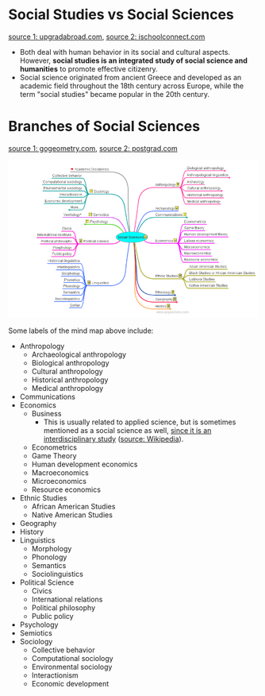 
# Social Studies vs Social Sciences

[source 1: upgradabroad.com](https://www.upgradabroad.com/articles/difference-between-social-science-and-social-studies/), [source 2: ischoolconnect.com](https://ischoolconnect.com/blog/difference-between-social-science-and-social-studies/)

* Both deal with human behavior in its social and cultural aspects. However, **social studies is an integrated study of social science and humanities** to promote effective citizenry.
* Social science originated from ancient Greece and developed as an academic field throughout the 18th century across Europe, while the term "social studies" became popular in the 20th century.

# Branches of Social Sciences

[source 1: gogeometry.com](https://gogeometry.com/mindmap/academic_disciplines_social.html), [source 2: postgrad.com](https://www.postgrad.com/subjects/social_sciences/overview/)

![](Media-Temp/Pasted%20image%2020231201063618.png)

Some labels of the mind map above include:
- Anthropology
	- Archaeological anthropology
	- Biological anthropology
	- Cultural anthropology
	- Historical anthropology
	- Medical anthropology
- Communications
- Economics
	- Business
		- This is usually related to applied science, but is sometimes mentioned as a social science as well, [since it is an interdisciplinary study](https://en.wikipedia.org/wiki/Business_studies#:~:text=Interdisciplinary,studiesBusiness%20studies) ([source: Wikipedia](https://en.wikipedia.org/wiki/Outline_of_academic_disciplines#Business)).
	- Econometrics
	- Game Theory
	- Human development economics
	- Macroeconomics
	- Microeconomics
	- Resource economics
- Ethnic Studies
	- African American Studies
	- Native American Studies
- Geography
- History
- Linguistics
	- Morphology
	- Phonology
	- Semantics
	- Sociolinguistics
- Political Science
	- Civics
	- International relations
	- Political philosophy
	- Public policy
- Psychology
- Semiotics
- Sociology
	- Collective behavior
	- Computational sociology
	- Environmental sociology
	- Interactionism
	- Economic development 